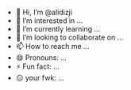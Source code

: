 - 👋 Hi, I’m @alidizji
- 👀 I’m interested in ...
- 🌱 I’m currently learning ...
- 💞️ I’m looking to collaborate on ...
- 📫 How to reach me ...
- 😄 Pronouns: ...
- ⚡ Fun fact: ...
- 😑 your fwk: ...
<!---
alidizji/alidizji is a ✨ special ✨ repository because its `README.md` (this file) appears on your GitHub profile.
You can click the Preview link to take a look at your changes.
--->
